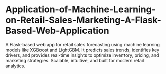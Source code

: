 # Application-of-Machine-Learning-on-Retail-Sales-Marketing-A-Flask-Based-Web-Application
A Flask-based web app for retail sales forecasting using machine learning models like XGBoost and LightGBM. It predicts sales trends, identifies key drivers, and provides real-time insights to optimize inventory, pricing, and marketing strategies. Scalable, intuitive, and built for modern retail analytics.
